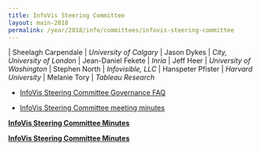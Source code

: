 ```yaml
---
title: InfoVis Steering Committee
layout: main-2018
permalink: /year/2018/info/committees/infovis-steering-committee
---
```


| Sheelagh Carpendale	| *University of Calgary*
| Jason Dykes	| *City, University of London*
| Jean-Daniel Fekete	| *Inria*
| Jeff Heer	| *University of Washington*
| Stephen North	| *Infovisible, LLC*
| Hanspeter Pfister	| *Harvard University*
| Melanie Tory	| *Tableau Research*

* [InfoVis Steering Committee Governance FAQ](/attachments/InfoVis_SC_Policies_FAQ.pdf)

* [InfoVis Steering Committee meeting minutes](/governance/infovis-steering-committee/minutes)

**[InfoVis Steering Committee Minutes](/governance/infovis-steering-committee/minutes)**

**[InfoVis Steering Committee Minutes](/governance/infovis-steering-committee/minutes)**


